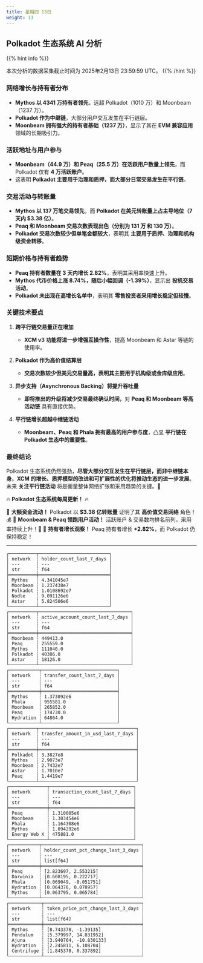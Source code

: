 ```yaml
---
title: 星期四 13日
weight: 13
---
```


## **Polkadot 生态系统 AI 分析**
{{% hint info %}}

本次分析的数据采集截止时间为 2025年2月13日 23:59:59 UTC。
{{% /hint %}}

### **网络增长与持有者分布**
- **Mythos 以 4341 万持有者领先**，远超 Polkadot（1010 万）和 Moonbeam（1237 万）。
- **Polkadot 作为中继链**，大部分用户交互发生在平行链层。
- **Moonbeam 拥有强大的持有者基础（1237 万）**，显示了其在 **EVM 兼容应用** 领域的长期吸引力。

### **活跃地址与用户参与**
- **Moonbeam（44.9 万）和 Peaq（25.5 万）在活跃用户数量上领先**，而 Polkadot 仅有 **4 万活跃账户**。
- 这表明 **Polkadot 主要用于治理和质押，而大部分日常交易发生在平行链**。

### **交易活动与转账量**
- **Mythos 以 137 万笔交易领先**，而 **Polkadot 在美元转账量上占主导地位（7 天内 $3.38 亿）**。
- **Peaq 和 Moonbeam 交易次数表现出色（分别为 131 万 和 130 万）**。
- **Polkadot 交易次数较少但单笔金额较大**，表明其 **主要用于质押、治理和机构级资金转移**。

### **短期价格与持有者趋势**
- **Peaq 持有者数量在 3 天内增长 2.82%**，表明其采用率快速上升。
- **Mythos 代币价格上涨 8.74%，随后小幅回调（-1.39%）**，显示出 **投机交易活动**。
- **Polkadot 未出现在高增长名单中**，表明其 **零售投资者采用增长稳定但较慢**。

### **关键技术要点**
1. **跨平行链交易量正在增加**
   - **XCM v3 功能将进一步增强互操作性**，提高 Moonbeam 和 Astar 等链的使用率。

2. **Polkadot 作为高价值结算层**
   - **交易次数较少但美元交易量高，表明其主要用于机构级或金库级应用**。

3. **异步支持（Asynchronous Backing）将提升吞吐量**
   - **即将推出的升级将减少交易最终确认时间**，对 **Peaq 和 Moonbeam 等高活动链** 具有直接优势。

4. **平行链增长超越中继链活动**
   - **Moonbeam、Peaq 和 Phala 拥有最高的用户参与度**，凸显 **平行链在 Polkadot 生态中的重要性**。

### **最终结论**
Polkadot 生态系统仍然强劲，**尽管大部分交互发生在平行链层，而非中继链本身**。**XCM 的增长、质押模型的改进和可扩展性的优化将推动生态的进一步发展**。未来 **关注平行链活动** 将是衡量整体网络扩张和采用趋势的关键。🚀

🔥 **Polkadot 生态系统每周更新！** 🔥

🔹 **大额资金流动！** Polkadot 以 **$3.38 亿转账量** 证明了其 **高价值交易网络** 角色！💰
🔹 **Moonbeam & Peaq 领跑用户活动！** 活跃账户 & 交易数均排名前列，采用率持续上升！🚀
🔹 **持有者增长观察！** Peaq 持有者增长 **+2.82%**，而 Polkadot 仍保持稳定！

---

```
┌──────────┬──────────────────────────┐
│ network  ┆ holder_count_last_7_days │
│ ---      ┆ ---                      │
│ str      ┆ f64                      │
╞══════════╪══════════════════════════╡
│ Mythos   ┆ 4.341045e7               │
│ Moonbeam ┆ 1.237438e7               │
│ Polkadot ┆ 1.0108692e7              │
│ Nodle    ┆ 9.091126e6               │
│ Astar    ┆ 5.824506e6               │
└──────────┴──────────────────────────┘
┌──────────┬──────────────────────────────────┐
│ network  ┆ active_account_count_last_7_days │
│ ---      ┆ ---                              │
│ str      ┆ f64                              │
╞══════════╪══════════════════════════════════╡
│ Moonbeam ┆ 449413.0                         │
│ Peaq     ┆ 255559.0                         │
│ Mythos   ┆ 111040.0                         │
│ Polkadot ┆ 40386.0                          │
│ Astar    ┆ 18126.0                          │
└──────────┴──────────────────────────────────┘
┌───────────┬────────────────────────────┐
│ network   ┆ transfer_count_last_7_days │
│ ---       ┆ ---                        │
│ str       ┆ f64                        │
╞═══════════╪════════════════════════════╡
│ Mythos    ┆ 1.373092e6                 │
│ Phala     ┆ 955581.0                   │
│ Moonbeam  ┆ 265852.0                   │
│ Peaq      ┆ 174730.0                   │
│ Hydration ┆ 64864.0                    │
└───────────┴────────────────────────────┘
┌──────────┬────────────────────────────────────┐
│ network  ┆ transfer_amount_in_usd_last_7_days │
│ ---      ┆ ---                                │
│ str      ┆ f64                                │
╞══════════╪════════════════════════════════════╡
│ Polkadot ┆ 3.3827e8                           │
│ Mythos   ┆ 2.9073e7                           │
│ Moonbeam ┆ 2.7432e7                           │
│ Astar    ┆ 1.7010e7                           │
│ Peaq     ┆ 1.4419e7                           │
└──────────┴────────────────────────────────────┘
┌──────────────┬───────────────────────────────┐
│ network      ┆ transaction_count_last_7_days │
│ ---          ┆ ---                           │
│ str          ┆ f64                           │
╞══════════════╪═══════════════════════════════╡
│ Peaq         ┆ 1.310005e6                    │
│ Moonbeam     ┆ 1.303454e6                    │
│ Phala        ┆ 1.164308e6                    │
│ Mythos       ┆ 1.094292e6                    │
│ Energy Web X ┆ 475881.0                      │
└──────────────┴───────────────────────────────┘
┌───────────┬─────────────────────────────────────┐
│ network   ┆ holder_count_pct_change_last_3_days │
│ ---       ┆ ---                                 │
│ str       ┆ list[f64]                           │
╞═══════════╪═════════════════════════════════════╡
│ Peaq      ┆ [2.823697, 2.553215]                │
│ Darwinia  ┆ [0.608195, 0.222717]                │
│ Phala     ┆ [0.069049, -0.051751]               │
│ Hydration ┆ [0.064376, 0.078957]                │
│ Mythos    ┆ [0.063795, 0.065784]                │
└───────────┴─────────────────────────────────────┘
┌────────────┬────────────────────────────────────┐
│ network    ┆ token_price_pct_change_last_3_days │
│ ---        ┆ ---                                │
│ str        ┆ list[f64]                          │
╞════════════╪════════════════════════════════════╡
│ Mythos     ┆ [8.743378, -1.39135]               │
│ Pendulum   ┆ [5.379997, 14.831952]              │
│ Ajuna      ┆ [3.940764, -10.830133]             │
│ Hydration  ┆ [2.245811, 6.108704]               │
│ Centrifuge ┆ [1.845378, 0.337892]               │
└────────────┴────────────────────────────────────┘
```
